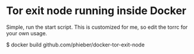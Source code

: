 Tor exit node running inside Docker
===================================

Simple, run the start script.  This is customized for me, so edit the torrc for your own usage.

$ docker build github.com/phieber/docker-tor-exit-node
